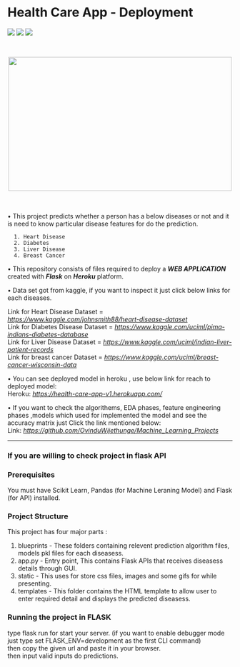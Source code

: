 # Health Care App - Deployment
<p align=left>
<img src="https://img.shields.io/badge/Type-Classification-blue"/> 
<img src="https://img.shields.io/badge/Python-3.9-brightgreen"/>
<img src="https://img.shields.io/badge/DataSet-Kaggle-brightgreen"/> 
<p/>
<br>
<p align=center>
<img src="https://media.giphy.com/media/1PC0bKpeSM8WxKRfjH/giphy.gif" width="500px" height="300px"> 
</p>
<br>
<br>
• This project predicts whether a person has a below diseases or not and it is need to know particular disease features for do the prediction.
      
      1. Heart Disease
      2. Diabetes
      3. Liver Disease
      4. Breast Cancer
    
 
• This repository consists of files required to deploy a ___WEB APPLICATION___ created with ___Flask___ on ___Heroku___ platform.

• Data set got from kaggle, if you want to inspect it just click below links for each diseases. 

  Link for Heart Disease Dataset  = _https://www.kaggle.com/johnsmith88/heart-disease-dataset_ <br>
  Link for Diabetes Disease Dataset = _https://www.kaggle.com/uciml/pima-indians-diabetes-database_ <br>
  Link for Liver Disease Dataset = _https://www.kaggle.com/uciml/indian-liver-patient-records_ <br>
  Link for breast cancer Dataset = _https://www.kaggle.com/uciml/breast-cancer-wisconsin-data_ <br>
    

• You can see deployed model in heroku , use below link for reach to deployed model:<br />
  Heroku: _https://health-care-app-v1.herokuapp.com/_

• If you want to check the algorithems, EDA phases, feature engineering phases ,models which used for implemented the model and see the accuracy matrix just Click the link mentioned below:<br />
Link: _https://github.com/OvinduWijethunge/Machine_Learning_Projects_

<hr>


### If you are willing to check project in flask API


### Prerequisites
You must have Scikit Learn, Pandas (for Machine Leraning Model) and Flask (for API) installed.

### Project Structure
This project has four major parts :
1. blueprints - These folders containing relevent prediction algorithm files, models pkl files for each diseasess.
2. app.py - Entry point, This contains Flask APIs that receives diseasess details through GUI.
3. static - This uses for store css files, images and some gifs for while presenting.
4. templates - This folder contains the HTML template to allow user to enter required detail and displays the predicted diseasess.


### Running the project in FLASK
type flask run for start your server. (if you want to enable debugger mode just type set FLASK_ENV=development as the first CLI command) <br>
then copy the given url and paste it in your browser. <br>
then input valid inputs do predictions. <br>
